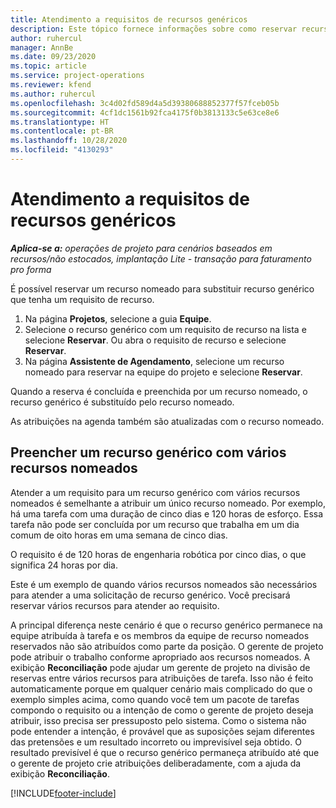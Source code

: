 ```yaml
---
title: Atendimento a requisitos de recursos genéricos
description: Este tópico fornece informações sobre como reservar recursos nomeados para um requisito de recurso genérico.
author: ruhercul
manager: AnnBe
ms.date: 09/23/2020
ms.topic: article
ms.service: project-operations
ms.reviewer: kfend
ms.author: ruhercul
ms.openlocfilehash: 3c4d02fd589d4a5d39380688852377f57fceb05b
ms.sourcegitcommit: 4cf1dc1561b92fca4175f0b3813133c5e63ce8e6
ms.translationtype: HT
ms.contentlocale: pt-BR
ms.lasthandoff: 10/28/2020
ms.locfileid: "4130293"
---
```

# <a name="generic-resource-requirement-fulfillment"></a>Atendimento a requisitos de recursos genéricos

_**Aplica-se a:** operações de projeto para cenários baseados em recursos/não estocados, implantação Lite - transação para faturamento pro forma_

É possível reservar um recurso nomeado para substituir recurso genérico que tenha um requisito de recurso.

1. Na página **Projetos**, selecione a guia **Equipe**.
2. Selecione o recurso genérico com um requisito de recurso na lista e selecione **Reservar**. Ou abra o requisito de recurso e selecione **Reservar**.
3. Na página **Assistente de Agendamento**, selecione um recurso nomeado para reservar na equipe do projeto e selecione **Reservar**.

Quando a reserva é concluída e preenchida por um recurso nomeado, o recurso genérico é substituído pelo recurso nomeado.

As atribuições na agenda também são atualizadas com o recurso nomeado.

## <a name="fulfill-a-generic-resource-with-multiple-named-resources"></a>Preencher um recurso genérico com vários recursos nomeados
Atender a um requisito para um recurso genérico com vários recursos nomeados é semelhante a atribuir um único recurso nomeado. Por exemplo, há uma tarefa com uma duração de cinco dias e 120 horas de esforço. Essa tarefa não pode ser concluída por um recurso que trabalha em um dia comum de oito horas em uma semana de cinco dias. 

O requisito é de 120 horas de engenharia robótica por cinco dias, o que significa 24 horas por dia.

Este é um exemplo de quando vários recursos nomeados são necessários para atender a uma solicitação de recurso genérico. Você precisará reservar vários recursos para atender ao requisito.

A principal diferença neste cenário é que o recurso genérico permanece na equipe atribuída à tarefa e os membros da equipe de recurso nomeados reservados não são atribuídos como parte da posição. O gerente de projeto pode atribuir o trabalho conforme apropriado aos recursos nomeados. A exibição **Reconciliação** pode ajudar um gerente de projeto na divisão de reservas entre vários recursos para atribuições de tarefa. Isso não é feito automaticamente porque em qualquer cenário mais complicado do que o exemplo simples acima, como quando você tem um pacote de tarefas compondo o requisito ou a intenção de como o gerente de projeto deseja atribuir, isso precisa ser pressuposto pelo sistema. Como o sistema não pode entender a intenção, é provável que as suposições sejam diferentes das pretensões e um resultado incorreto ou imprevisível seja obtido. O resultado previsível é que o recurso genérico permaneça atribuído até que o gerente de projeto crie atribuições deliberadamente, com a ajuda da exibição **Reconciliação**.




[!INCLUDE[footer-include](../includes/footer-banner.md)]